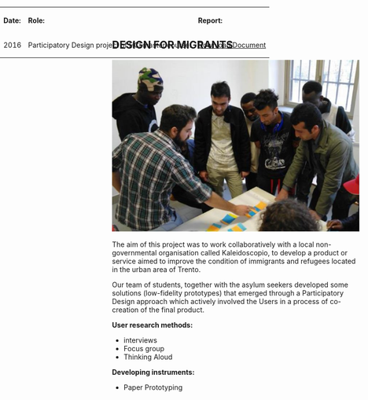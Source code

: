 
## DESIGN FOR MIGRANTS

<img src="images/focusM.jpg"/>

The aim of this project was to work collaboratively with a local non-governmental organisation called Kaleidoscopio, to develop a product or service aimed to improve the condition of immigrants and refugees located in the urban area of Trento.

Our team of students, together with the asylum seekers developed some solutions (low-fidelity prototypes) that emerged through a Participatory Design approach which actively involved the Users in a process of co-creation of the final product.

**User research methods:**
<ul>
<li>interviews
<li>Focus group
<li>Thinking Aloud


</ul>

**Developing instruments:**
<ul>
<li>Paper Prototyping
<ul>
  
  <table style="position: absolute; top: 0; bottom: 0; left: 0; right: 0;">
  <tr>
    <th><p align="left">Date:       </th></p>
    <th><p align="left">Role:       </th></p>
    <th><p align="left">Report:       </th></p>
      <tr>
    <td><p align="right"> 2016              </th></p></td>
    <td><p align="right"> Participatory Design project of HCI master course:             </th></td>
    <td><p align="right">   <a href="https://github.com/gobrac/Portfolio/blob/master/Projects/PD%20immigrants%20group%20report.pdf">Download Document</a> 
            </th></td>
  </tr>
  </tr>
</table>

